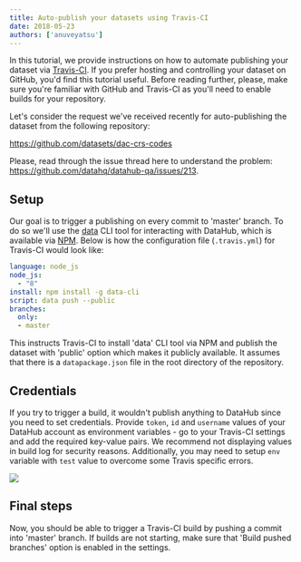 ```yaml
---
title: Auto-publish your datasets using Travis-CI
date: 2018-05-23
authors: ['anuveyatsu']
---
```


In this tutorial, we provide instructions on how to automate publishing your dataset via [Travis-CI]. If you prefer hosting and controlling your dataset on GitHub, you'd find this tutorial useful. Before reading further, please, make sure you're familiar with GitHub and Travis-CI as you'll need to enable builds for your repository.

[Travis-CI]: https://travis-ci.org/

Let's consider the request we've received recently for auto-publishing the dataset from the following repository:

https://github.com/datasets/dac-crs-codes

Please, read through the issue thread here to understand the problem: https://github.com/datahq/datahub-qa/issues/213.

## Setup

Our goal is to trigger a publishing on every commit to 'master' branch. To do so we'll use the [data] CLI tool for interacting with DataHub, which is available via [NPM]. Below is how the configuration file (`.travis.yml`) for Travis-CI would look like:

```yaml
language: node_js
node_js:
  - "8"
install: npm install -g data-cli
script: data push --public
branches:
  only:
  - master
```

This instructs Travis-CI to install 'data' CLI tool via NPM and publish the dataset with 'public' option which makes it publicly available. It assumes that there is a `datapackage.json` file in the root directory of the repository.

[data]: https://datahub.io/download
[NPM]: https://www.npmjs.com/package/data-cli

## Credentials

If you try to trigger a build, it wouldn't publish anything to DataHub since you need to set credentials. Provide `token`, `id` and `username` values of your DataHub account as environment variables - go to your Travis-CI settings and add the required key-value pairs. We recommend not displaying values in build log for security reasons. Additionally, you may need to setup `env` variable with `test` value to overcome some Travis specific errors.

![](https://raw.githubusercontent.com/datahq/datahub-content/master/assets/img/travis-ci-env-vars.png)

## Final steps

Now, you should be able to trigger a Travis-CI build by pushing a commit into 'master' branch. If builds are not starting, make sure that 'Build pushed branches' option is enabled in the settings.
